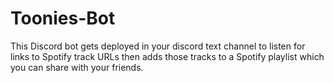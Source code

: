 # Toonies-Bot
This Discord bot gets deployed in your discord text channel to listen for links to Spotify track URLs then adds those tracks to a Spotify playlist which you can share with your friends.
